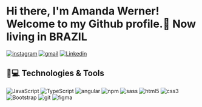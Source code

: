 # Hi there, I'm Amanda Werner! Welcome to my Github profile.📍 Now living in BRAZIL

[![instagram](https://img.shields.io/badge/aawrnr-E4405F?style=fat-square&logo=instagram&logoColor=white&link:https://www.instagram.com/aawrnr/)](https://www.instagram.com/aawrnr/)
[![gmail](https://img.shields.io/badge/-amandawerner-D14836?style=fat-square&logo=Gmail&logoColor=white)](amanda.werner.aw@gmail.com)
[![Linkedin](https://img.shields.io/badge/-amandawerner-blue?style=fat-square&logo=Linkedin&logoColor=white&link=https://www.linkedin.com/in/amandawerner/)](https://www.linkedin.com/in/amandawerner/)


## 🚀💻 Technologies & Tools
![JavaScript](https://img.shields.io/badge/JavaScript-F7DF1E?style=fat-square&logo=javascript&logoColor=black)
![TypeScript](https://img.shields.io/badge/TypeScript-007ACC?style=fat-square&logo=typescript&logoColor=white)
![angular](https://img.shields.io/badge/Angular-DD0031?style=fat-square&logo=angular&logoColor=white)
![npm](https://img.shields.io/badge/npm-CB3837?style=fat-square&logo=npm&logoColor=white)
![sass](https://img.shields.io/badge/Sass-CC6699?style=fat-square&logo=sass&logoColor=white)
![html5](https://img.shields.io/badge/HTML5-E34F26?style=fat-square&logo=html5&logoColor=white)
![css3](https://img.shields.io/badge/CSS3-1572B6?style=fat-square&logo=css3&logoColor=white)
![Bootstrap](https://img.shields.io/badge/Bootstrap-563D7C?style=fat-square&logo=bootstrap&logoColor=white)
![git](https://img.shields.io/badge/Git-F05032?style=fat-square&logo=git&logoColor=white)
![figma](https://img.shields.io/badge/Figma-F24E1E?style=fat-square&logo=figma&logoColor=white)
